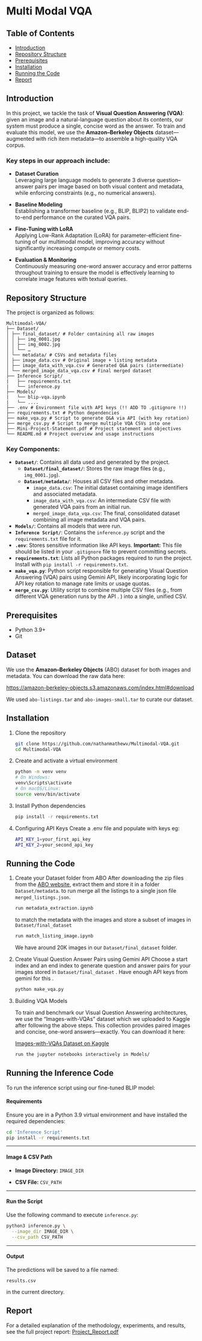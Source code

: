 # Multi Modal VQA

## Table of Contents
- [Introduction](#introduction)  
- [Repository Structure](#repository-structure)  
- [Prerequisites](#prerequisites)  
- [Installation](#installation)  
- [Running the Code](#running-the-inference-code)
- [Report](#report)  

## Introduction

In this project, we tackle the task of **Visual Question Answering (VQA)**: given an image and a natural-language question about its contents, our system must produce a single, concise word as the answer. To train and evaluate this model, we use the **Amazon–Berkeley Objects** dataset—augmented with rich item metadata—to assemble a high-quality VQA corpus.

### Key steps in our approach include:

- **Dataset Curation**  
  Leveraging large language models to generate 3 diverse question–answer pairs per image based on both visual content and metadata, while enforcing constraints (e.g., no numerical answers).

- **Baseline Modeling**  
  Establishing a transformer baseline (e.g., BLIP, BLIP2) to validate end-to-end performance on the curated VQA pairs.

- **Fine-Tuning with LoRA**  
  Applying Low-Rank Adaptation (LoRA) for parameter-efficient fine-tuning of our multimodal model, improving accuracy without significantly increasing compute or memory costs.

- **Evaluation & Monitoring**  
  Continuously measuring one-word answer accuracy and error patterns throughout training to ensure the model is effectively learning to correlate image features with textual queries.  

## Repository Structure

The project is organized as follows:
```
Multimodal-VQA/
├── Dataset/
│ ├── final_dataset/ # Folder containing all raw images
│ │ ├── img_0001.jpg
│ │ ├── img_0002.jpg
│ │ └── …
│ └── metadata/ # CSVs and metadata files
│ ├── image_data.csv # Original image + listing metadata
│ ├── image_data_with_vqa.csv # Generated Q&A pairs (intermediate)
│ └── merged_image_data_vqa.csv # Final merged dataset
├── Inference Script/
|   ├── requirements.txt
|   └── inference.py
├── Models/
|   └── blip-vqa.ipynb 
|   └── ....
├── .env # Environment file with API keys (!! ADD TO .gitignore !!)
├── requirements.txt # Python dependencies
├── make_vqa.py # Script to generate Q&A via API (with key rotation)
├── merge_csv.py # Script to merge multiple VQA CSVs into one
├── Mini-Project-Statement.pdf # Project statement and objectives
└── README.md # Project overview and usage instructions
```


### Key Components:

*   **`Dataset/`**: Contains all data used and generated by the project.
    *   **`Dataset/final_dataset/`**: Stores the raw image files (e.g., `img_0001.jpg`).
    *   **`Dataset/metadata/`**: Houses all CSV files and other metadata.
        *   `image_data.csv`: The initial dataset containing image identifiers and associated metadata.
        *   `image_data_with_vqa.csv`: An intermediate CSV file with generated VQA pairs from an initial run.
        *   `merged_image_data_vqa.csv`: The final, consolidated dataset combining all image metadata and VQA pairs.
*   **`Models/`**: Contains all models that were run.
*   **`Inference Script/`**: Contains the `inference.py` script and the `requirements.txt` file for it.
*   **`.env`**: Stores sensitive information like API keys. **Important:** This file should be listed in your `.gitignore` file to prevent committing secrets.
*   **`requirements.txt`**: Lists all Python packages required to run the project. Install with `pip install -r requirements.txt`.
*   **`make_vqa.py`**: Python script responsible for generating Visual Question Answering (VQA) pairs using Gemini API, likely incorporating logic for API key rotation to manage rate limits or usage quotas.
*   **`merge_csv.py`**: Utility script to combine multiple CSV files (e.g., from different VQA generation runs by the API . ) into a single, unified CSV.


## Prerequisites
- Python 3.9+
- Git  

## Dataset

We use the **Amazon–Berkeley Objects** (ABO) dataset for both images and metadata. You can download the raw data here:

https://amazon-berkeley-objects.s3.amazonaws.com/index.html#download

We used `abo-listings.tar` and `abo-images-small.tar` to curate our dataset.


## Installation
1. Clone the repository  
   ```bash
   git clone https://github.com/nathanmathewv/Multimodal-VQA.git
   cd Multimodal-VQA
   ```
2. Create and activate a virtual environment
    ```bash
    python -m venv venv
    # On Windows:
    venv\Scripts\activate
    # On macOS/Linux:
    source venv/bin/activate
    ```
3. Install Python dependencies
    ```bash
    pip install -r requirements.txt
    ```
4. Configuring API Keys 
    Create a  .env file and populate with keys eg:
    ```bash
    API_KEY_1=your_first_api_key
    API_KEY_2=your_second_api_key
    ```

## Running the Code

1. Create your Dataset folder from ABO
    After downloading the zip files from the [ABO website](https://amazon-berkeley-objects.s3.amazonaws.com/index.html#download), extract them and store it in a folder `Dataset/metadata`. 
    to run merge all the listings to a single json file `merged_listings.json`.
    ```bash
    run metadata_extraction.ipynb
    ```

    to match the metadata with the images and store a subset of images in `Dataset/final_dataset`
    ```bash
    run match_listing_image.ipynb
    ```

    We have around 20K images in our `Dataset/final_dataset` folder.
    
2. Create Visual Question Answer Pairs using Gemini API
    Choose a start index and an end index to generate question and answer pairs for your images stored in `Dataset/final_dataset` . Have enough API keys from gemini for this . 
    ```bash
    python make_vqa.py
    ```

3. Building VQA Models

    To train and benchmark our Visual Question Answering architectures, we use the “Images-with-VQAs” dataset which we uploaded to Kaggle after following the above steps. This collection provides paired images and concise, one-word answers—exactly. You can download it here:

    [Images-with-VQAs Dataset on Kaggle](https://www.kaggle.com/datasets/nathanmathew/images-with-vqas)

    ```bash
    run the jupyter notebooks interactively in Models/
    ```



## Running the Inference Code

To run the inference script using our fine-tuned BLIP model:

#### Requirements

Ensure you are in a Python 3.9 virtual environment and have installed the required dependencies:

```bash
cd 'Inference Script'
pip install -r requirements.txt
```

---

#### Image & CSV Path

* **Image Directory:**
   `IMAGE_DIR`

* **CSV File:**
  `CSV_PATH`

---

#### Run the Script

Use the following command to execute `inference.py`:

```bash
python3 inference.py \
  --image_dir IMAGE_DIR \
  --csv_path CSV_PATH
```

---

#### Output

The predictions will be saved to a file named:

```
results.csv
```

in the current directory.


## Report 
For a detailed explanation of the methodology, experiments, and results, see the full project report:
[Project_Report.pdf](https://github.com/nathanmathewv/Multimodal-VQA/blob/main/VR_Report.pdf)
